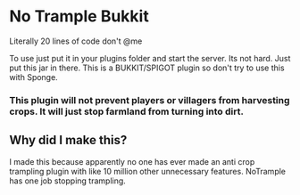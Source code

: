 # No Trample Bukkit
Literally 20 lines of code don't @me

To use just put it in your plugins folder and start the server. Its not hard. Just put this jar in there.
This is a BUKKIT/SPIGOT plugin so don't try to use this with Sponge.

### This plugin will not prevent players or villagers from harvesting crops. It will just stop farmland from turning into dirt.

## Why did I make this?
I made this because apparently no one has ever made an anti crop trampling plugin with like 10 million other unnecessary features. NoTrample has one job stopping trampling.
